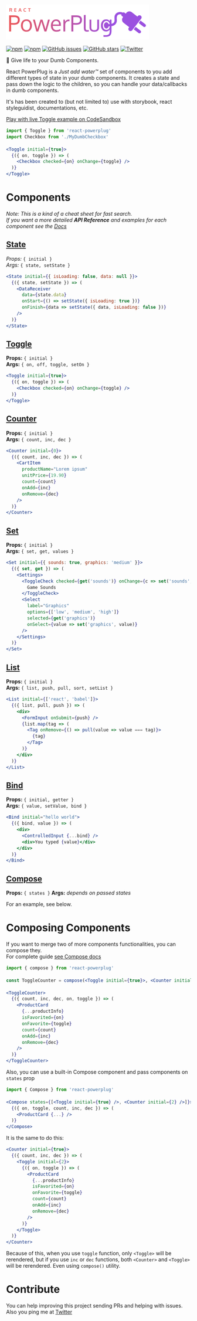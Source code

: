![react-powerplug](./logo.png)

[![npm](https://img.shields.io/npm/v/react-powerplug.svg?style=flat-square)](https://www.npmjs.com/package/react-powerplug)
[![npm](https://img.shields.io/npm/dt/react-powerplug.svg?style=flat-square)](https://www.npmjs.com/package/react-powerplug)
[![GitHub issues](https://img.shields.io/github/issues/renatorib/react-powerplug.svg?style=flat-square)](https://github.com/renatorib/react-powerplug/issues)
[![GitHub stars](https://img.shields.io/github/stars/renatorib/react-powerplug.svg?style=flat-square)](https://github.com/renatorib/react-powerplug/stargazers)
[![Twitter](https://img.shields.io/twitter/url/https/github.com/renatorib/react-powerplug.svg?style=social&style=flat-square)](https://twitter.com/intent/tweet?url=https://github.com/renatorib/react-powerplug)

:electric_plug: Give life to your Dumb Components.  

React PowerPlug is a *Just add water™* set of components to you add different types of state in your dumb components. It creates a state and pass down the logic to the children, so you can handle your data/callbacks in dumb components.

It's has been created to (but not limited to) use with storybook, react styleguidist, documentations, etc.

[Play with live Toggle example on CodeSandbox](https://codesandbox.io/s/jp890p2x7w)

```jsx
import { Toggle } from 'react-powerplug'
import Checkbox from './MyDumbCheckbox'

<Toggle initial={true}>
  {({ on, toggle }) => (
    <Checkbox checked={on} onChange={toggle} />
  )}
</Toggle>
```

# Components

*Note: This is a kind of a cheat sheet for fast search.*  
*If you want a more detailed **API Reference** and examples for each component see the [Docs](docs/README.md)*

## [State](docs/components/State.md)
*Props:* `{ initial }`  
*Args:* `{ state, setState }`

```jsx
<State initial={{ isLoading: false, data: null }}>
  {({ state, setState }) => (
    <DataReceiver
      data={state.data}
      onStart={() => setState({ isLoading: true })}
      onFinish={data => setState({ data, isLoading: false })}
    />
  )}
</State>
```

## [Toggle](docs/components/Toggle.md)
**Props:** `{ initial }`  
**Args:** `{ on, off, toggle, setOn }`

```jsx
<Toggle initial={true}>
  {({ on, toggle }) => (
    <Checkbox checked={on} onChange={toggle} />
  )}
</Toggle>
```

## [Counter](docs/components/Counter.md)
**Props:** `{ initial }`  
**Args:** `{ count, inc, dec }`

```jsx
<Counter initial={0}>
  {({ count, inc, dec }) => (
    <CartItem
      productName="Lorem ipsum"
      unitPrice={19.90}
      count={count}
      onAdd={inc}
      onRemove={dec}
    />
  )}
</Counter>
```

## [Set](docs/components/Set.md)
**Props:** `{ initial }`  
**Args:** `{ set, get, values }`

```jsx
<Set initial={{ sounds: true, graphics: 'medium' }}>
  {({ set, get }) => (
    <Settings>
      <ToggleCheck checked={get('sounds')} onChange={c => set('sounds', c)}>
        Game Sounds
      </ToggleCheck>
      <Select
        label="Graphics"
        options={['low', 'medium', 'high']}
        selected={get('graphics')}
        onSelect={value => set('graphics', value)}
      />
    </Settings>
  )}
</Set>
```

## [List](docs/components/List.md)
**Props:** `{ initial }`  
**Args:** `{ list, push, pull, sort, setList }`

```jsx
<List initial={['react', 'babel']}>
  {({ list, pull, push }) => (
    <div>
      <FormInput onSubmit={push} />
      {list.map(tag => (
        <Tag onRemove={() => pull(value => value === tag)}>
          {tag}
        </Tag>
      )}
    </div>
  )}
</List>
```

## [Bind](docs/components/Bind.md)
**Props:** `{ initial, getter }`  
**Args:** `{ value, setValue, bind }`   

```jsx
<Bind initial="hello world">
  {({ bind, value }) => (
    <div>
      <ControlledInput {...bind} />
      <div>You typed {value}</div>
    </div>
  )}
</Bind>
```

## [Compose](docs/components/Compose.md)
**Props:** `{ states }`
**Args:** *depends on passed states*

For an example, see below.


# Composing Components

If you want to merge two of more components functionalities, you can compose they.  
For complete guide [see Compose docs](docs/components/Compose.md)

```jsx
import { compose } from 'react-powerplug'

const ToggleCounter = compose(<Toggle initial={true}>, <Counter initial={2}>)

<ToggleCounter>
  {({ count, inc, dec, on, toggle }) => (
    <ProductCard
      {...productInfo}
      isFavorited={on}
      onFavorite={toggle}
      count={count}
      onAdd={inc}
      onRemove={dec}
    />
  )}
</ToggleCounter>
``` 

Also, you can use a built-in Compose component and pass components on `states` prop

```jsx
import { Compose } from 'react-powerplug'

<Compose states={[<Toggle initial={true} />, <Counter initial={2} />]}>
  {({ on, toggle, count, inc, dec }) => (
    <ProductCard {...} />
  )}
</Compose>
``` 

It is the same to do this:

```jsx
<Counter initial={true}>
  {({ count, inc, dec }) => (
    <Toggle initial={2}>
      {({ on, toggle }) => (
        <ProductCard
          {...productInfo}
          isFavorited={on}
          onFavorite={toggle}
          count={count}
          onAdd={inc}
          onRemove={dec}
        />
      )}
    </Toggle>
  )}
</Counter>
```

Because of this, when you use `toggle` function, only `<Toggle>` will be rerendered, but if you use `inc` or `dec` functions, both `<Counter>` and `<Toggle>` will be rerendered. Even using `compose()` utility.

# Contribute

You can help improving this project sending PRs and helping with issues.  
Also you ping me at [Twitter](http://twitter.com/renatorib_)
